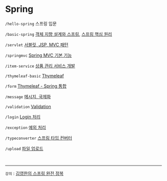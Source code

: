 # Spring

`/hello-spring`  스프링 입문

`/basic-spring`
[객체 지향 설계와 스프링](https://github.com/jmxx219/Spring-Study/tree/main/basic-spring/OOD.md), [스프링 핵심 원리](https://github.com/jmxx219/Spring-Study/tree/main/basic-spring/README.md)

`/servlet`
[서블릿, JSP, MVC 패턴](https://github.com/jmxx219/Spring-Study/blob/main/servlet/README.md)

`/springmvc`
[Spring MVC 기본 기능](https://github.com/jmxx219/Spring-Study/blob/main/springmvc/README.md)

`/item-service`
[상품 관리 서비스 개발](https://github.com/jmxx219/Spring-Study/blob/main/item-service/README.md)

`/thymeleaf-basic`
[Thymeleaf](https://github.com/jmxx219/Spring-Study/blob/main/thymeleaf-basic/README.md)

`/form`
[Thymeleaf - Spring 통합](https://github.com/jmxx219/Spring-Study/blob/main/form/README.md)

`/message`
[메시지, 국제화](https://github.com/jmxx219/Spring-Study/blob/main/message/README.md)

`/validation`
[Validation](https://github.com/jmxx219/Spring-Study/blob/main/validation/README.md)

`/login`
[Login 처리](https://github.com/jmxx219/Spring-Study/blob/main/login/README.md)

`/exception`
[예외 처리](https://github.com/jmxx219/Spring-Study/blob/main/exception/README.md)


`/typeconverter`
[스프링 타입 컨버터](https://github.com/jmxx219/Spring-Study/blob/main/typeconverter/README.md)


`/upload`
[파일 업로드](https://github.com/jmxx219/Spring-Study/blob/main/upload/README.md)


<br/>

---
`강의` : [김영한의 스프링 완전 정복](https://www.inflearn.com/roadmaps/373)
